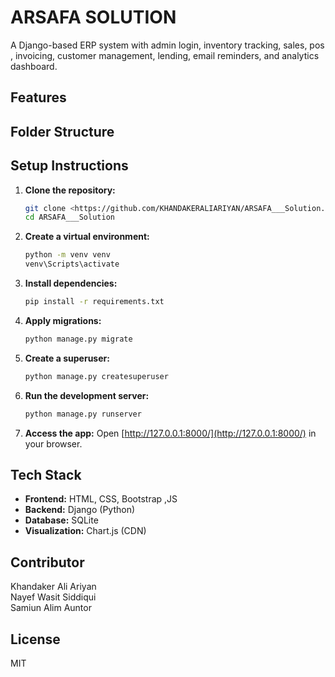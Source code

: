 # ARSAFA SOLUTION

A Django-based ERP system with admin login, inventory tracking, sales, pos , invoicing, customer management, lending, email reminders, and analytics dashboard.

## Features



## Folder Structure


## Setup Instructions
1. **Clone the repository:**
   ```bash
   git clone <https://github.com/KHANDAKERALIARIYAN/ARSAFA___Solution.git>
   cd ARSAFA___Solution
   ```
2. **Create a virtual environment:**
   ```bash
   python -m venv venv
   venv\Scripts\activate
   ```
3. **Install dependencies:**
   ```bash
   pip install -r requirements.txt
   ```
4. **Apply migrations:**
   ```bash
   python manage.py migrate
   ```
5. **Create a superuser:**
   ```bash
   python manage.py createsuperuser
   ```
6. **Run the development server:**
   ```bash
   python manage.py runserver
   ```
7. **Access the app:**
   Open [http://127.0.0.1:8000/](http://127.0.0.1:8000/) in your browser.

## Tech Stack
- **Frontend:** HTML, CSS, Bootstrap ,JS
- **Backend:** Django (Python)
- **Database:** SQLite
- **Visualization:** Chart.js (CDN)

## Contributor 
Khandaker Ali Ariyan
<br>
Nayef Wasit Siddiqui
<br>
Samiun Alim Auntor

## License
MIT 
